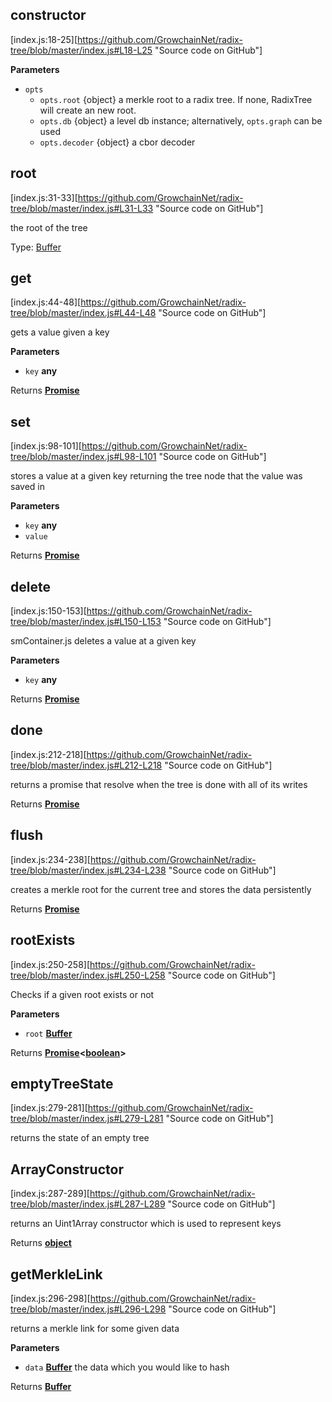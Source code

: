 ## constructor

[index.js:18-25][https://github.com/GrowchainNet/radix-tree/blob/master/index.js#L18-L25 "Source code on GitHub"]

**Parameters**

-   `opts`  
    -   `opts.root`  {object} a merkle root to a radix tree. If none, RadixTree will create an new root.
    -   `opts.db`  {object} a level db instance; alternatively, `opts.graph` can be used
    -   `opts.decoder`  {object} a cbor decoder

## root

[index.js:31-33][https://github.com/GrowchainNet/radix-tree/blob/master/index.js#L31-L33 "Source code on GitHub"]

the root of the tree

Type: [Buffer][2]

## get

[index.js:44-48][https://github.com/GrowchainNet/radix-tree/blob/master/index.js#L44-L48 "Source code on GitHub"]

gets a value given a key

**Parameters**

-   `key` **any** 

Returns **[Promise][1]** 

## set

[index.js:98-101][https://github.com/GrowchainNet/radix-tree/blob/master/index.js#L98-L101 "Source code on GitHub"]

stores a value at a given key returning the tree node that the value was saved in

**Parameters**

-   `key` **any** 
-   `value`  

Returns **[Promise][1]** 

## delete

[index.js:150-153][https://github.com/GrowchainNet/radix-tree/blob/master/index.js#L150-L153 "Source code on GitHub"]

smContainer.js deletes a value at a given key

**Parameters**

-   `key` **any** 

Returns **[Promise][1]** 

## done

[index.js:212-218][https://github.com/GrowchainNet/radix-tree/blob/master/index.js#L212-L218 "Source code on GitHub"]

returns a promise that resolve when the tree is done with all of its writes

Returns **[Promise][1]** 

## flush

[index.js:234-238][https://github.com/GrowchainNet/radix-tree/blob/master/index.js#L234-L238 "Source code on GitHub"]

creates a merkle root for the current tree and stores the data persistently

Returns **[Promise][1]** 

## rootExists

[index.js:250-258][https://github.com/GrowchainNet/radix-tree/blob/master/index.js#L250-L258 "Source code on GitHub"]

Checks if a given root exists or not

**Parameters**

-   `root` **[Buffer][2]** 

Returns **[Promise][1]&lt;[boolean][3]>** 

## emptyTreeState

[index.js:279-281][https://github.com/GrowchainNet/radix-tree/blob/master/index.js#L279-L281 "Source code on GitHub"]

returns the state of an empty tree

## ArrayConstructor

[index.js:287-289][https://github.com/GrowchainNet/radix-tree/blob/master/index.js#L287-L289 "Source code on GitHub"]

returns an Uint1Array constructor which is used to represent keys

Returns **[object][4]** 

## getMerkleLink

[index.js:296-298][https://github.com/GrowchainNet/radix-tree/blob/master/index.js#L296-L298 "Source code on GitHub"]

returns a merkle link for some given data

**Parameters**

-   `data` **[Buffer][2]** the data which you would like to hash

Returns **[Buffer][2]** 

[1]: https://developer.mozilla.org/docs/Web/JavaScript/Reference/Global_Objects/Promise

[2]: https://nodejs.org/api/buffer.html

[3]: https://developer.mozilla.org/docs/Web/JavaScript/Reference/Global_Objects/Boolean

[4]: https://developer.mozilla.org/docs/Web/JavaScript/Reference/Global_Objects/Object